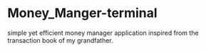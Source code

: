 # Money_Manger-terminal
simple yet efficient money manager application inspired from the transaction book of my grandfather.
